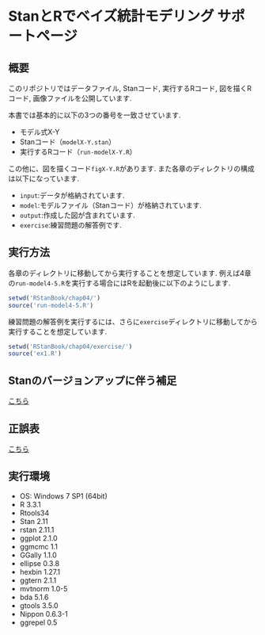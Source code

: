 # StanとRでベイズ統計モデリング サポートページ

## 概要
このリポジトリではデータファイル, Stanコード, 実行するRコード, 図を描くRコード, 画像ファイルを公開しています.

本書では基本的に以下の3つの番号を一致させています.

* モデル式X-Y
* Stanコード（`modelX-Y.stan`）
* 実行するRコード（`run-modelX-Y.R`）

この他に、図を描くコード`figX-Y.R`があります. また各章のディレクトリの構成は以下になっています.

* `input`:データが格納されています.
* `model`:モデルファイル（Stanコード）が格納されています.
* `output`:作成した図が含まれています.
* `exercise`:練習問題の解答例です.

## 実行方法
各章のディレクトリに移動してから実行することを想定しています. 例えば4章の`run-model4-5.R`を実行する場合にはRを起動後に以下のようにします.

```r
setwd('RStanBook/chap04/')
source('run-model4-5.R')
```

練習問題の解答例を実行するには、さらに`exercise`ディレクトリに移動してから実行することを想定しています.

```r
setwd('RStanBook/chap04/exercise/')
source('ex1.R')
```

## Stanのバージョンアップに伴う補足
[こちら](update.md)

## 正誤表
[こちら](errata.md)

## 実行環境
* OS: Windows 7 SP1 (64bit)
* R 3.3.1
* Rtools34
* Stan 2.11
* rstan 2.11.1
* ggplot 2.1.0
* ggmcmc 1.1
* GGally 1.1.0
* ellipse 0.3.8
* hexbin 1.27.1
* ggtern 2.1.1
* mvtnorm 1.0-5
* bda 5.1.6
* gtools 3.5.0
* Nippon 0.6.3-1
* ggrepel 0.5
